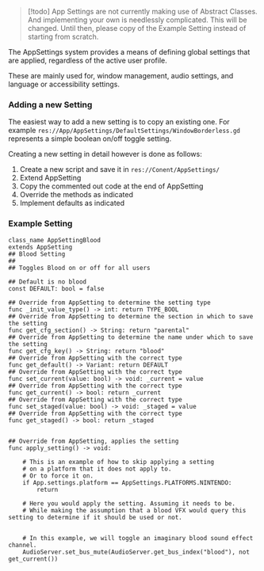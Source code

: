 > [!todo]
> App Settings are not currently making use of Abstract Classes. And implementing your own is needlessly complicated.
> This will be changed.
> Until then, please copy of the Example Setting instead of starting from scratch.

The AppSettings system provides a means of defining global settings that are applied, regardless of the active user profile.

These are mainly used for, window management, audio settings, and language or accessibility settings.

### Adding a new Setting
The easiest way to add a new setting is to copy an existing one. For example `res://App/AppSettings/DefaultSettings/WindowBorderless.gd` represents a simple boolean on/off toggle setting.

Creating a new setting in detail however is done as follows:

1. Create a new script and save it in `res://Conent/AppSettings/`
2. Extend AppSetting
3. Copy the commented out code at the end of AppSetting
4. Override the methods as indicated
5. Implement defaults as indicated

### Example Setting
```GDScript
class_name AppSettingBlood
extends AppSetting
## Blood Setting
##
## Toggles Blood on or off for all users

## Default is no blood
const DEFAULT: bool = false

## Override from AppSetting to determine the setting type
func _init_value_type() -> int: return TYPE_BOOL
## Override from AppSetting to determine the section in which to save the setting
func get_cfg_section() -> String: return "parental"
## Override from AppSetting to determine the name under which to save the setting
func get_cfg_key() -> String: return "blood"
## Override from AppSetting with the correct type
func get_default() -> Variant: return DEFAULT
## Override from AppSetting with the correct type
func set_current(value: bool) -> void: _current = value
## Override from AppSetting with the correct type
func get_current() -> bool: return _current
## Override from AppSetting with the correct type
func set_staged(value: bool) -> void: _staged = value
## Override from AppSetting with the correct type
func get_staged() -> bool: return _staged


## Override from AppSetting, applies the setting
func apply_setting() -> void:

	# This is an example of how to skip applying a setting
	# on a platform that it does not apply to.
	# Or to force it on.
	if App.settings.platform == AppSettings.PLATFORMS.NINTENDO:
		return
	
	# Here you would apply the setting. Assuming it needs to be.
	# While making the assumption that a blood VFX would query this setting to determine if it should be used or not.
	
	
	# In this example, we will toggle an imaginary blood sound effect channel.
	AudioServer.set_bus_mute(AudioServer.get_bus_index("blood"), not get_current())
```